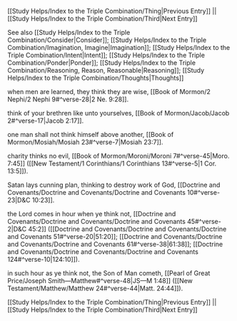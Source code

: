 [[Study Helps/Index to the Triple Combination/Thing|Previous Entry]]  ||  [[Study Helps/Index to the Triple Combination/Third|Next Entry]]

 See also [[Study Helps/Index to the Triple Combination/Consider|Consider]]; [[Study Helps/Index to the Triple Combination/Imagination, Imagine|Imagination]]; [[Study Helps/Index to the Triple Combination/Intent|Intent]]; [[Study Helps/Index to the Triple Combination/Ponder|Ponder]]; [[Study Helps/Index to the Triple Combination/Reasoning, Reason, Reasonable|Reasoning]]; [[Study Helps/Index to the Triple Combination/Thoughts|Thoughts]]

 when men are learned, they think they are wise, [[Book of Mormon/2 Nephi/2 Nephi 9#^verse-28|2 Ne. 9:28]].

 think of your brethren like unto yourselves, [[Book of Mormon/Jacob/Jacob 2#^verse-17|Jacob 2:17]].

 one man shall not think himself above another, [[Book of Mormon/Mosiah/Mosiah 23#^verse-7|Mosiah 23:7]].

 charity thinks no evil, [[Book of Mormon/Moroni/Moroni 7#^verse-45|Moro. 7:45]] ([[New Testament/1 Corinthians/1 Corinthians 13#^verse-5|1 Cor. 13:5]]).

 Satan lays cunning plan, thinking to destroy work of God, [[Doctrine and Covenants/Doctrine and Covenants/Doctrine and Covenants 10#^verse-23|D&C 10:23]].

 the Lord comes in hour when ye think not, [[Doctrine and Covenants/Doctrine and Covenants/Doctrine and Covenants 45#^verse-2|D&C 45:2]] ([[Doctrine and Covenants/Doctrine and Covenants/Doctrine and Covenants 51#^verse-20|51:20]]; [[Doctrine and Covenants/Doctrine and Covenants/Doctrine and Covenants 61#^verse-38|61:38]]; [[Doctrine and Covenants/Doctrine and Covenants/Doctrine and Covenants 124#^verse-10|124:10]]).

 in such hour as ye think not, the Son of Man cometh, [[Pearl of Great Price/Joseph Smith—Matthew#^verse-48|JS—M 1:48]] ([[New Testament/Matthew/Matthew 24#^verse-44|Matt. 24:44]]).

[[Study Helps/Index to the Triple Combination/Thing|Previous Entry]]  ||  [[Study Helps/Index to the Triple Combination/Third|Next Entry]]